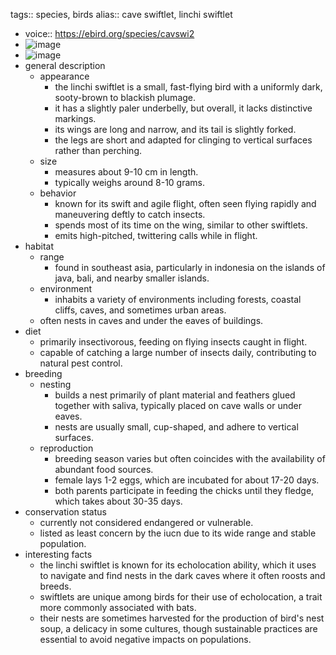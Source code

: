 tags:: species, birds
alias:: cave swiftlet, linchi swiftlet

- voice:: https://ebird.org/species/cavswi2
- ![image](https://ipfs.io/ipfs/QmdsYrf1H9L2eejfh7YY3mMmT8dX4UDzK1or8dGsDwQEhN)
- ![image](https://ipfs.io/ipfs/Qmf59cnayizpV31mmiXqVuYNZEYYTP6BoJRkHs2e5MH57B)
- general description
	- appearance
		- the linchi swiftlet is a small, fast-flying bird with a uniformly dark, sooty-brown to blackish plumage.
		- it has a slightly paler underbelly, but overall, it lacks distinctive markings.
		- its wings are long and narrow, and its tail is slightly forked.
		- the legs are short and adapted for clinging to vertical surfaces rather than perching.
	- size
		- measures about 9-10 cm in length.
		- typically weighs around 8-10 grams.
	- behavior
		- known for its swift and agile flight, often seen flying rapidly and maneuvering deftly to catch insects.
		- spends most of its time on the wing, similar to other swiftlets.
		- emits high-pitched, twittering calls while in flight.
- habitat
	- range
		- found in southeast asia, particularly in indonesia on the islands of java, bali, and nearby smaller islands.
	- environment
		- inhabits a variety of environments including forests, coastal cliffs, caves, and sometimes urban areas.
	- often nests in caves and under the eaves of buildings.
- diet
	- primarily insectivorous, feeding on flying insects caught in flight.
	- capable of catching a large number of insects daily, contributing to natural pest control.
- breeding
	- nesting
		- builds a nest primarily of plant material and feathers glued together with saliva, typically placed on cave walls or under eaves.
		- nests are usually small, cup-shaped, and adhere to vertical surfaces.
	- reproduction
		- breeding season varies but often coincides with the availability of abundant food sources.
		- female lays 1-2 eggs, which are incubated for about 17-20 days.
		- both parents participate in feeding the chicks until they fledge, which takes about 30-35 days.
- conservation status
	- currently not considered endangered or vulnerable.
	- listed as least concern by the iucn due to its wide range and stable population.
- interesting facts
	- the linchi swiftlet is known for its echolocation ability, which it uses to navigate and find nests in the dark caves where it often roosts and breeds.
	- swiftlets are unique among birds for their use of echolocation, a trait more commonly associated with bats.
	- their nests are sometimes harvested for the production of bird's nest soup, a delicacy in some cultures, though sustainable practices are essential to avoid negative impacts on populations.